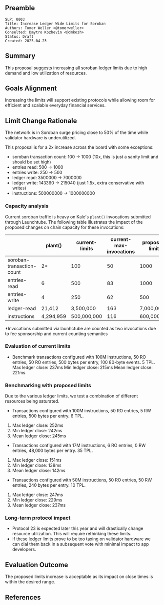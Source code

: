 ## Preamble

```
SLP: 0003
Title: Increase Ledger Wide Limits for Soroban  
Authors: Tomer Weller <@tomerweller>
Consulted: Dmytro Kozhevin <@dmkozh> 
Status: Draft
Created: 2025-04-23
```

## Summary

This proposal suggests increasing all soroban ledger limits due to high demand and low utilization of resources. 

## Goals Alignment

Increasing the limits will support existing protocols while allowing room for efficient and scalable everyday financial services.

## Limit Change Rationale

The network is in Soroban surge pricing close to 50% of the time while validator hardware is underutilized.

This proposal is for a 2x increase across the board with some exceptions: 

- soroban transaction count: 100 -> 1000 (10x, this is just a sanity limit and should be set high)
- entries read: 500 -> 1000
- entries write: 250 -> 500
- ledger read: 3500000 -> 7000000
- ledger write: 143360 -> 215040 (just 1.5x, extra conservative with writes)
- instructions: 500000000 -> 1000000000

### Capacity analysis 

Current soroban traffic is heavy on Kale's `plant()` invocations submitted through Launchtube. The following table illustrates the 
impact of the proposed changes on chain capacity for these invocations: 

|                | plant()        | current-limits | current-max-invocations | proposed-limits | proposed-max-invocations |
|----------------|----------------|----------------|-------------------------|-----------------|--------------------------|
| soroban-transaction-count| 2*             | 100            | 50                      | 1000            | 500                      |
| entries-read   | 6              | 500            | 83                      | 1000            | 166                      |
| entries-write  | 4              | 250            | 62                      | 500             | 125                      |
| ledger-read    | 21,412         | 3,500,000      | 163                     | 7,000,000       | 326                      |
| instructions   | 4,294,959      | 500,000,000    | 116                     | 600,000,000   | 139                        |

*Invocations submitted via launhctube are counted as two invocations due to fee sponsorship and current counting semantics  

### Evaluation of current limits

- Benchmark transactions configured with 100M instructions, 50 RO entries, 50 RO entries, 500 bytes per entry, 100 80-byte events. 5 TPL.
Max ledger close: 237ms
Min ledger close: 215ms
Mean ledger close:  221ms

### Benchmarking with proposed limits

Due to the various ledger limits, we test a combination of different resources being saturated.

- Transactions configured with 100M instructions, 50 RO entries, 5 RW entries, 500 bytes per entry. 6 TPL.
1. Max ledger close: 252ms
2. Min ledger close: 242ms
3. Mean ledger close: 245ms

- Transactions configured with 17M instructions, 6 RO entries, 0 RW entries, 48,000 bytes per entry. 35 TPL.
1. Max ledger close: 151ms
2. Min ledger close: 138ms
3. Mean ledger close: 142ms

- Transactions configured with 50M instructions, 50 RO entries, 50 RW entries, 240 bytes per entry. 10 TPL.
1. Max ledger close: 247ms
2. Min ledger close: 229ms
3. Mean ledger close: 237ms

### Long-term protocol impact

- Protocol 23 is expected later this year and will drastically change resource utilization. This will require rethinking these limits.
- If these ledger limits prove to be too taxing on validator hardware we can dial them back in a subsequent vote with minimal impact to app developers.

## Evaluation Outcome

The proposed limits increase is acceptable as its impact on close times is within the desired range.

## References
